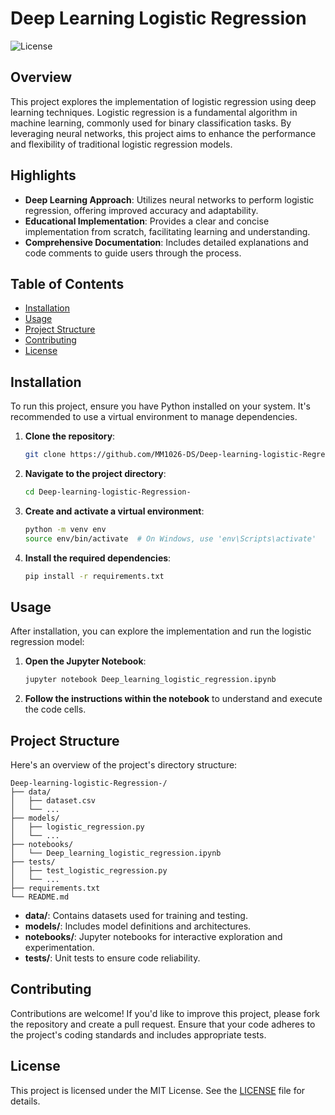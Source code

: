 # Deep Learning Logistic Regression

![License](https://img.shields.io/badge/license-MIT-blue.svg)

## Overview

This project explores the implementation of logistic regression using deep learning techniques. Logistic regression is a fundamental algorithm in machine learning, commonly used for binary classification tasks. By leveraging neural networks, this project aims to enhance the performance and flexibility of traditional logistic regression models.

## Highlights

- **Deep Learning Approach**: Utilizes neural networks to perform logistic regression, offering improved accuracy and adaptability.
- **Educational Implementation**: Provides a clear and concise implementation from scratch, facilitating learning and understanding.
- **Comprehensive Documentation**: Includes detailed explanations and code comments to guide users through the process.

## Table of Contents

- [Installation](#installation)
- [Usage](#usage)
- [Project Structure](#project-structure)
- [Contributing](#contributing)
- [License](#license)

## Installation

To run this project, ensure you have Python installed on your system. It's recommended to use a virtual environment to manage dependencies.

1. **Clone the repository**:

   ```bash
   git clone https://github.com/MM1026-DS/Deep-learning-logistic-Regression-.git
   ```

2. **Navigate to the project directory**:

   ```bash
   cd Deep-learning-logistic-Regression-
   ```

3. **Create and activate a virtual environment**:

   ```bash
   python -m venv env
   source env/bin/activate  # On Windows, use 'env\Scripts\activate'
   ```

4. **Install the required dependencies**:

   ```bash
   pip install -r requirements.txt
   ```

## Usage

After installation, you can explore the implementation and run the logistic regression model:

1. **Open the Jupyter Notebook**:

   ```bash
   jupyter notebook Deep_learning_logistic_regression.ipynb
   ```

2. **Follow the instructions within the notebook** to understand and execute the code cells.

## Project Structure

Here's an overview of the project's directory structure:

```
Deep-learning-logistic-Regression-/
├── data/
│   ├── dataset.csv
│   └── ...
├── models/
│   ├── logistic_regression.py
│   └── ...
├── notebooks/
│   └── Deep_learning_logistic_regression.ipynb
├── tests/
│   ├── test_logistic_regression.py
│   └── ...
├── requirements.txt
└── README.md
```

- **data/**: Contains datasets used for training and testing.
- **models/**: Includes model definitions and architectures.
- **notebooks/**: Jupyter notebooks for interactive exploration and experimentation.
- **tests/**: Unit tests to ensure code reliability.

## Contributing

Contributions are welcome! If you'd like to improve this project, please fork the repository and create a pull request. Ensure that your code adheres to the project's coding standards and includes appropriate tests.

## License

This project is licensed under the MIT License. See the [LICENSE](LICENSE) file for details.
